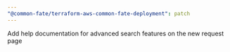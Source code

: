 ```yaml
---
"@common-fate/terraform-aws-common-fate-deployment": patch
---
```


Add help documentation for advanced search features on the new request page
